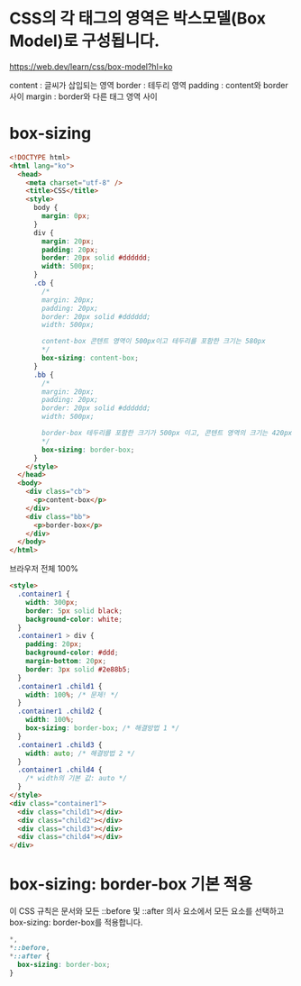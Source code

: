 # CSS의 각 태그의 영역은 박스모델(Box Model)로 구성됩니다.

https://web.dev/learn/css/box-model?hl=ko

content : 글씨가 삽입되는 영역
border : 테두리 영역
padding : content와 border 사이
margin : border와 다른 태그 영역 사이

# box-sizing

```html
<!DOCTYPE html>
<html lang="ko">
  <head>
    <meta charset="utf-8" />
    <title>CSS</title>
    <style>
      body {
        margin: 0px;
      }
      div {
        margin: 20px;
        padding: 20px;
        border: 20px solid #dddddd;
        width: 500px;
      }
      .cb {
        /* 
        margin: 20px;
        padding: 20px;
        border: 20px solid #dddddd;
        width: 500px;

        content-box 콘텐트 영역이 500px이고 테두리를 포함한 크기는 580px 
        */
        box-sizing: content-box;
      }
      .bb {
        /* 
        margin: 20px;
        padding: 20px;
        border: 20px solid #dddddd;
        width: 500px;

        border-box 테두리를 포함한 크기가 500px 이고, 콘텐트 영역의 크기는 420px 
        */
        box-sizing: border-box;
      }
    </style>
  </head>
  <body>
    <div class="cb">
      <p>content-box</p>
    </div>
    <div class="bb">
      <p>border-box</p>
    </div>
  </body>
</html>
```

브라우저 전체 100%

```html
<style>
  .container1 {
    width: 300px;
    border: 5px solid black;
    background-color: white;
  }
  .container1 > div {
    padding: 20px;
    background-color: #ddd;
    margin-bottom: 20px;
    border: 3px solid #2e88b5;
  }
  .container1 .child1 {
    width: 100%; /* 문제! */
  }
  .container1 .child2 {
    width: 100%;
    box-sizing: border-box; /* 해결방법 1 */
  }
  .container1 .child3 {
    width: auto; /* 해결방법 2 */
  }
  .container1 .child4 {
    /* width의 기본 값: auto */
  }
</style>
<div class="container1">
  <div class="child1"></div>
  <div class="child2"></div>
  <div class="child3"></div>
  <div class="child4"></div>
</div>
```

# box-sizing: border-box 기본 적용

이 CSS 규칙은 문서와 모든 ::before 및 ::after 의사 요소에서 모든 요소를 선택하고 box-sizing: border-box를 적용합니다.

```css
*,
*::before,
*::after {
  box-sizing: border-box;
}
```
